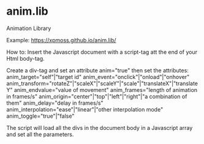 # anim.lib
Animation Library

Example:
https://xpmoss.github.io/anim.lib/

How to:
Insert the Javascript document with a script-tag att the end of your Html body-tag.
<script src="animlib.js"></script>
  
Create a div-tag and set an attribute anim="true"
then set the attributes:
    anim_target="self"|"target id"
    anim_event="onclick"|"onload"|"onhover"
    anim_transform="rotateZ"|"scaleX"|"scaleY"|"scale"|"translateX"|"translateY"
    anim_endvalue="value of movement"
    anim_frames="length of animation in frames/s"
    anim_origin="center"|"top"|"left"|"right"|"a combination of them"
    anim_delay="delay in frames/s"
    anim_interpolation="ease"|"linear"|"other interpolation mode"
    anim_toggle="true"|"false"
    
The script will load all the divs in the document body in a Javascript array and set all the parameters. 
  
